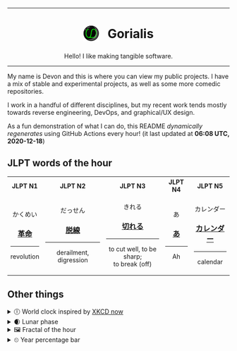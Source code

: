 ***

<h1 align="center">
<sub>
    <img src="readme/resources/avatar.png" height="36">
</sub>
&nbsp;
Gorialis
</h1>
<p align="center">
Hello! I like making tangible software.
</p>

***

My name is Devon and this is where you can view my public projects. I have a mix of stable and experimental projects, as well as some more comedic repositories.

I work in a handful of different disciplines, but my recent work tends mostly towards reverse engineering, DevOps, and graphical/UX design.

As a fun demonstration of what I can do, this README *dynamically regenerates* using GitHub Actions every hour! (it last updated at **06:08 UTC, 2020-12-18**)

<h2>JLPT words of the hour</h2>
<table>
    <tr>
        <th>JLPT N1</th>
        <th>JLPT N2</th>
        <th>JLPT N3</th>
        <th>JLPT N4</th>
        <th>JLPT N5</th>
    </tr>
    <tr>
        <td>
            <p align="center">かくめい</p>
            <h3 align="center"><b><a href="https://jisho.org/search/%E9%9D%A9%E5%91%BD">革命</a></b></h3>
            <hr>
            <p align="center">revolution</p>
        </td>
        <td>
            <p align="center">だっせん</p>
            <h3 align="center"><b><a href="https://jisho.org/search/%E8%84%B1%E7%B7%9A">脱線</a></b></h3>
            <hr>
            <p align="center">derailment,<wbr> digression</p>
        </td>
        <td>
            <p align="center">きれる</p>
            <h3 align="center"><b><a href="https://jisho.org/search/%E5%88%87%E3%82%8C%E3%82%8B">切れる</a></b></h3>
            <hr>
            <p align="center">to cut well,<wbr> to be sharp;<br> to break (off)</p>
        </td>
        <td>
            <p align="center">あ</p>
            <h3 align="center"><b><a href="https://jisho.org/search/%E3%81%82">あ</a></b></h3>
            <hr>
            <p align="center">Ah</p>
        </td>
        <td>
            <p align="center">カレンダー</p>
            <h3 align="center"><b><a href="https://jisho.org/search/%E3%82%AB%E3%83%AC%E3%83%B3%E3%83%80%E3%83%BC">カレンダー</a></b></h3>
            <hr>
            <p align="center">calendar</p>
        </td>
    </tr>
</table>

<h2>Other things</h2>
<details>
<summary>🕕  World clock inspired by <a href="https://xkcd.com/now">XKCD now</a></summary>

> <img src="generated/now.png" width="512">

</details>
<details>
<summary>🌒 Lunar phase</summary>

The moon is approximately 14.16% through its phase (Waxing Crescent).

</details>
<details>
<summary>&#x1f5bc; Fractal of the hour</summary>

> <img src="generated/fractal.png" width="512">

</details>
<details>
<summary>&#x23f2; Year percentage bar</summary>
<pre><code>2020 [███████████████████▁] 96.24%</code></pre>
</details>
